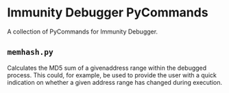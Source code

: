 # Immunity Debugger PyCommands
A collection of PyCommands for Immunity Debugger.

## `memhash.py`
Calculates the MD5 sum of a givenaddress range within the debugged process.
This could, for example, be used to provide the user with a quick indication on
whether a given address range has changed during execution.
